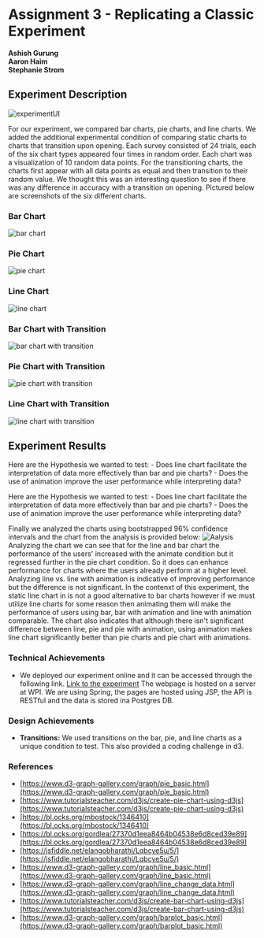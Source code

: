 Assignment 3 - Replicating a Classic Experiment  
===

**Ashish Gurung<br>
Aaron Haim<br>
Stephanie Strom<br>**

Experiment Description
---

![experimentUI](img/expermintUI.png)

For our experiment, we compared bar charts, pie charts, and line charts. We added the additional experimental condition of comparing static charts to charts that transition upon opening. Each survey consisted of 24 trials, each of the six chart types appeared four times in random order. Each chart was a visualization of 10 random data points. For the transitioning charts, the charts first appear with all data points as equal and then transition to their random value. We thought this was an interesting question to see if there was any difference in accuracy with a transition on opening. Pictured below are screenshots of the six different charts.

### Bar Chart
![bar chart](img/bar.png)
### Pie Chart
![pie chart](img/pie.png)
### Line Chart
![line chart](img/line.png)
### Bar Chart with Transition
![bar chart with transition](img/bar_ani.png)
### Pie Chart with Transition
![pie chart with transition](img/pie_ani.png)
### Line Chart with Transition
![line chart with transition](img/line_ani.png)

Experiment Results
---
 Here are the Hypothesis we wanted to test:
    - Does line chart facilitate the interpretation of data more effectively than bar and pie charts?
    - Does the use of animation improve the user performance while interpreting data?

 Here are the Hypothesis we wanted to test:
    - Does line chart facilitate the interpretation of data more effectively than bar and pie charts?
    - Does the use of animation improve the user performance while interpreting data?

Finally we analyzed the charts using bootstrapped 96\% confidence intervals and the chart from the analysis is provided below:
![Aalysis](img/confidenceintervals.png)
Analyzing the chart we can see that for the line and bar chart the performance of the users' increased with the animate condition but it regressed further in the pie chart condition. So it does can enhance performance for charts where the users already perform at a higher level. Analyzing line vs. line with animation is indicative of improving performance but the difference is not significant. In the contenxt of this experiment, the static line chart in is not a good alternative to bar charts however if we must utilize line charts for some reason then animating them will make the performance of users using bar, bar with animation and line with animation comparable. The chart also indicates that although there isn't significant difference between line, pie and pie with animation, using animation makes line chart significantly better than pie charts and pie chart with animations.


### Technical Achievements
- We deployed our experiment online and it can be accessed through the following link.
[Link to the experiment](https://internal.assistments.org/LiveChart/experimentindex)
The webpage is hosted on a server at WPI. 
We are using Spring, the pages are hosted using JSP, the API is RESTful and the data is stored ina Postgres DB.


### Design Achievements
- **Transitions:** We used transitions on the bar, pie, and line charts as a unique condition to test. This also provided a coding challenge in d3.

### References
- [https://www.d3-graph-gallery.com/graph/pie_basic.html](https://www.d3-graph-gallery.com/graph/pie_basic.html)
- [https://www.tutorialsteacher.com/d3js/create-pie-chart-using-d3js](https://www.tutorialsteacher.com/d3js/create-pie-chart-using-d3js)
- [https://bl.ocks.org/mbostock/1346410](https://bl.ocks.org/mbostock/1346410)
- [https://bl.ocks.org/gordlea/27370d1eea8464b04538e6d8ced39e89](https://bl.ocks.org/gordlea/27370d1eea8464b04538e6d8ced39e89)
- [https://jsfiddle.net/elangobharathi/Lqbcye5u/5/](https://jsfiddle.net/elangobharathi/Lqbcye5u/5/)
- [https://www.d3-graph-gallery.com/graph/line_basic.html](https://www.d3-graph-gallery.com/graph/line_basic.html)
- [https://www.d3-graph-gallery.com/graph/line_change_data.html](https://www.d3-graph-gallery.com/graph/line_change_data.html)
- [https://www.tutorialsteacher.com/d3js/create-bar-chart-using-d3js](https://www.tutorialsteacher.com/d3js/create-bar-chart-using-d3js)
- [https://www.d3-graph-gallery.com/graph/barplot_basic.html](https://www.d3-graph-gallery.com/graph/barplot_basic.html)

